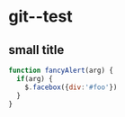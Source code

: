 # git--test
## small title
```javascript
function fancyAlert(arg) {
  if(arg) {
    $.facebox({div:'#foo'})
  }
}
```
